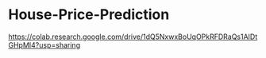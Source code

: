 # House-Price-Prediction
https://colab.research.google.com/drive/1dQ5NxwxBoUqOPkRFDRaQs1AIDtGHpMI4?usp=sharing
